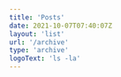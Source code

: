 ```yaml
---
title: 'Posts'
date: 2021-10-07T07:40:07Z
layout: 'list'
url: '/archive'
type: 'archive'
logoText: 'ls -la'
---
```

